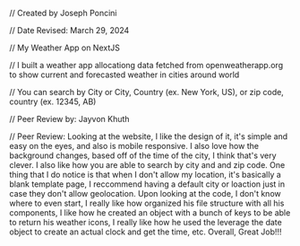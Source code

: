 // Created by Joseph Poncini

// Date Revised: March 29, 2024 

// My Weather App on NextJS

// I built a weather app allocationg data fetched from openweatherapp.org to show current and forecasted weather in cities around world

// You can search by City or City, Country (ex. New York, US), or zip code, country (ex. 12345, AB)

// Peer Review by: Jayvon Khuth

// Peer Review: Looking at the website, I like the design of it, it's simple and easy on the eyes, and also is mobile responsive. I also love how the background changes, based off of the time of the city, I think that's very clever. I also like how you are able to search by city and and zip code. One thing that I do notice is that when I don't allow my location, it's basically a blank template page, I reccommend having a default city or loaction just in case they don't allow geolocation. Upon looking at the code, I don't know where to even start, I really like how organized his file structure with all his components, I like how he created an object with a bunch of keys to be able to return his weather icons, I really like how he used the leverage the date object to create an actual clock and get the time, etc. Overall, Great Job!!!